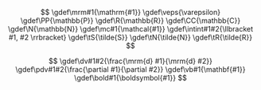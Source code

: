 <!-- Katex macros definitions -->
$$
    \gdef\mrm#1{\mathrm{#1}}
    \gdef\veps{\varepsilon}
    \gdef\PP{\mathbb{P}}
    \gdef\R{\mathbb{R}}
    \gdef\CC{\mathbb{C}}
    \gdef\N{\mathbb{N}}
    \gdef\mc#1{\mathcal{#1}}
    \gdef\intint#1#2{\llbracket #1, #2 \rrbracket}
    \gdef\tS{\tilde{S}}
    \gdef\tN{\tilde{N}}
    \gdef\tR{\tilde{R}}
$$

<!-- Redefinition of standard macros -->
$$
    \gdef\dv#1#2{\frac{\mrm{d} #1}{\mrm{d} #2}}
    \gdef\pdv#1#2{\frac{\partial #1}{\partial #2}}
    \gdef\vb#1{\mathbf{#1}}
    \gdef\bold#1{\boldsymbol{#1}}
$$
